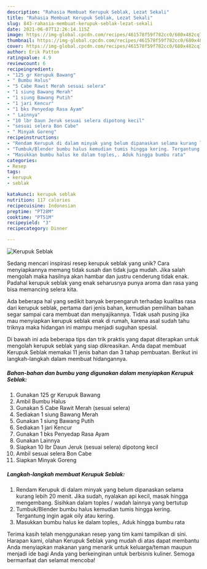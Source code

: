 ```yaml
---
description: "Rahasia Membuat Kerupuk Seblak, Lezat Sekali"
title: "Rahasia Membuat Kerupuk Seblak, Lezat Sekali"
slug: 843-rahasia-membuat-kerupuk-seblak-lezat-sekali
date: 2021-06-07T12:26:14.115Z
image: https://img-global.cpcdn.com/recipes/461578f59f782cc0/680x482cq70/kerupuk-seblak-foto-resep-utama.jpg
thumbnail: https://img-global.cpcdn.com/recipes/461578f59f782cc0/680x482cq70/kerupuk-seblak-foto-resep-utama.jpg
cover: https://img-global.cpcdn.com/recipes/461578f59f782cc0/680x482cq70/kerupuk-seblak-foto-resep-utama.jpg
author: Erik Patton
ratingvalue: 4.9
reviewcount: 6
recipeingredient:
- "125 gr Kerupuk Bawang"
- " Bumbu Halus"
- "5 Cabe Rawit Merah sesuai selera"
- "1 siung Bawang Merah"
- "1 siung Bawang Putih"
- "1 jari Kencur"
- "1 bks Penyedap Rasa Ayam"
- " Lainnya"
- "10 lbr Daun Jeruk sesuai selera dipotong kecil"
- "sesuai selera Bon Cabe"
- " Minyak Goreng"
recipeinstructions:
- "Rendam Kerupuk di dalam minyak yang belum dipanaskan selama kurang lebih 20 menit. Jika sudah, nyalakan api kecil, masak hingga mengembang. Sisihkan dalam toples / wadah lainnya yang bertutup"
- "Tumbuk/Blender bumbu halus kemudian tumis hingga kering. Tergantung ingin agak oily atau kering."
- "Masukkan bumbu halus ke dalam toples,. Aduk hingga bumbu rata"
categories:
- Resep
tags:
- kerupuk
- seblak

katakunci: kerupuk seblak 
nutrition: 117 calories
recipecuisine: Indonesian
preptime: "PT28M"
cooktime: "PT51M"
recipeyield: "3"
recipecategory: Dinner

---
```



![Kerupuk Seblak](https://img-global.cpcdn.com/recipes/461578f59f782cc0/680x482cq70/kerupuk-seblak-foto-resep-utama.jpg)

Sedang mencari inspirasi resep kerupuk seblak yang unik? Cara menyiapkannya memang tidak susah dan tidak juga mudah. Jika salah mengolah maka hasilnya akan hambar dan justru cenderung tidak enak. Padahal kerupuk seblak yang enak seharusnya punya aroma dan rasa yang bisa memancing selera kita.



Ada beberapa hal yang sedikit banyak berpengaruh terhadap kualitas rasa dari kerupuk seblak, pertama dari jenis bahan, kemudian pemilihan bahan segar sampai cara membuat dan menyajikannya. Tidak usah pusing jika mau menyiapkan kerupuk seblak enak di rumah, karena asal sudah tahu triknya maka hidangan ini mampu menjadi suguhan spesial.


Di bawah ini ada beberapa tips dan trik praktis yang dapat diterapkan untuk mengolah kerupuk seblak yang siap dikreasikan. Anda dapat membuat Kerupuk Seblak memakai 11 jenis bahan dan 3 tahap pembuatan. Berikut ini langkah-langkah dalam membuat hidangannya.

<!--inarticleads1-->

##### Bahan-bahan dan bumbu yang digunakan dalam menyiapkan Kerupuk Seblak:

1. Gunakan 125 gr Kerupuk Bawang
1. Ambil  Bumbu Halus
1. Gunakan 5 Cabe Rawit Merah (sesuai selera)
1. Sediakan 1 siung Bawang Merah
1. Gunakan 1 siung Bawang Putih
1. Sediakan 1 jari Kencur
1. Gunakan 1 bks Penyedap Rasa Ayam
1. Gunakan  Lainnya
1. Siapkan 10 lbr Daun Jeruk (sesuai selera) dipotong kecil
1. Ambil sesuai selera Bon Cabe
1. Siapkan  Minyak Goreng




<!--inarticleads2-->

##### Langkah-langkah membuat Kerupuk Seblak:

1. Rendam Kerupuk di dalam minyak yang belum dipanaskan selama kurang lebih 20 menit. Jika sudah, nyalakan api kecil, masak hingga mengembang. Sisihkan dalam toples / wadah lainnya yang bertutup
1. Tumbuk/Blender bumbu halus kemudian tumis hingga kering. Tergantung ingin agak oily atau kering.
1. Masukkan bumbu halus ke dalam toples,. Aduk hingga bumbu rata




Terima kasih telah menggunakan resep yang tim kami tampilkan di sini. Harapan kami, olahan Kerupuk Seblak yang mudah di atas dapat membantu Anda menyiapkan makanan yang menarik untuk keluarga/teman maupun menjadi ide bagi Anda yang berkeinginan untuk berbisnis kuliner. Semoga bermanfaat dan selamat mencoba!
